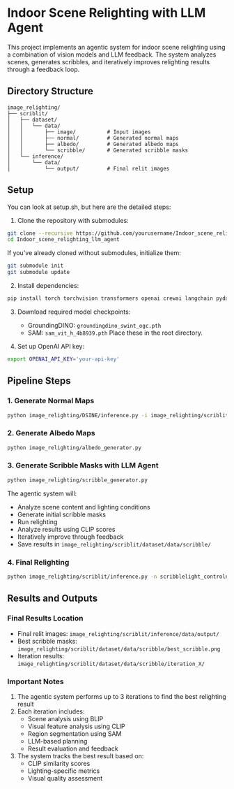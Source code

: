 # Indoor Scene Relighting with LLM Agent

This project implements an agentic system for indoor scene relighting using a combination of vision models and LLM feedback. The system analyzes scenes, generates scribbles, and iteratively improves relighting results through a feedback loop.

## Directory Structure

```
image_relighting/
├── scriblit/
│   ├── dataset/
│   │   └── data/
│   │       ├── image/          # Input images
│   │       ├── normal/         # Generated normal maps
│   │       ├── albedo/         # Generated albedo maps
│   │       └── scribble/       # Generated scribble masks
│   └── inference/
│       └── data/
│           └── output/         # Final relit images
```

## Setup

You can look at setup.sh, but here are the detailed steps:

1. Clone the repository with submodules:
```bash
git clone --recursive https://github.com/yourusername/Indoor_scene_relighting_llm_agent.git
cd Indoor_scene_relighting_llm_agent
```

If you've already cloned without submodules, initialize them:
```bash
git submodule init
git submodule update
```

2. Install dependencies:
```bash
pip install torch torchvision transformers openai crewai langchain pydantic opencv-python segment-anything
```

3. Download required model checkpoints:
   - GroundingDINO: `groundingdino_swint_ogc.pth`
   - SAM: `sam_vit_h_4b8939.pth`
   Place these in the root directory.

4. Set up OpenAI API key:
```bash
export OPENAI_API_KEY='your-api-key'
```


## Pipeline Steps

### 1. Generate Normal Maps
```bash
python image_relighting/DSINE/inference.py -i image_relighting/scriblit/dataset/data/image -o image_relighting/scriblit/dataset/data/normal
```

### 2. Generate Albedo Maps
```bash
python image_relighting/albedo_generator.py
```

### 3. Generate Scribble Masks with LLM Agent
```bash
python image_relighting/scribble_generator.py
```
The agentic system will:
- Analyze scene content and lighting conditions
- Generate initial scribble masks
- Run relighting
- Analyze results using CLIP scores
- Iteratively improve through feedback
- Save results in `image_relighting/scriblit/dataset/data/scribble/`

### 4. Final Relighting
```bash
python image_relighting/scriblit/inference.py -n scribblelight_controlnet -data data
```

## Results and Outputs

### Final Results Location
- Final relit images: `image_relighting/scriblit/inference/data/output/`
- Best scribble masks: `image_relighting/scriblit/dataset/data/scribble/best_scribble.png`
- Iteration results: `image_relighting/scriblit/dataset/data/scribble/iteration_X/`

### Important Notes
1. The agentic system performs up to 3 iterations to find the best relighting result
2. Each iteration includes:
   - Scene analysis using BLIP
   - Visual feature analysis using CLIP
   - Region segmentation using SAM
   - LLM-based planning
   - Result evaluation and feedback
3. The system tracks the best result based on:
   - CLIP similarity scores
   - Lighting-specific metrics
   - Visual quality assessment